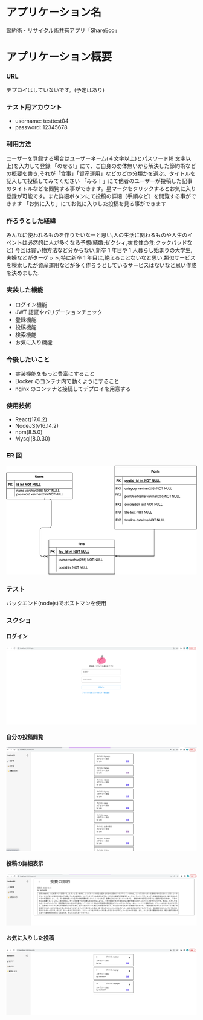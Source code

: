 # アプリケーション名

節約術・リサイクル術共有アプリ「ShareEco」

# アプリケーション概要

### URL

デプロイはしていないです。(予定はあり)

### テスト用アカウント

- username: testtest04
- password: 12345678

### 利用方法

ユーザーを登録する場合はユーザーネーム(４文字以上)とパスワード(8 文字以上)を入力して登録
「のせる!」にて、ご自身の勿体無いから解決した節約術などの概要を書き,それが「食事」「資産運用」などのどの分類かを選ぶ、タイトルを記入して投稿してみてください
「みる！」にて他者のユーザーが投稿した記事のタイトルなどを閲覧する事ができます。星マークをクリックするとお気に入り登録が可能です。また詳細ボタンにて投稿の詳細（手順など）を閲覧する事ができます
「お気に入り」にてお気に入りした投稿を見る事ができます

### 作ろうとした経緯

みんなに使われるものを作りたいなーと思い,人の生活に関わるものや人生のイベントは必然的に人が多くなる予想(結婚:ゼクシィ,衣食住の食:クックパッドなど)
今回は買い物方法など分からない,新卒 1 年目や 1 人暮らし始まりの大学生,夫婦などがターゲット,特に新卒 1 年目は,絶えることないなと思い,類似サービスを検索したが資産運用などが多く作ろうとしているサービスはないなと思い作成を決めました.

### 実装した機能

- ログイン機能
- JWT 認証やバリデーションチェック
- 登録機能
- 投稿機能
- 検索機能
- お気に入り機能

### 今後したいこと

- 実装機能をもっと豊富にすること
- Docker のコンテナ内で動くようにすること
- nginx のコンテナと接続してデプロイを用意する

### 使用技術

- React(17.0.2)
- NodeJS(v16.14.2)
- npm(8.5.0)
- Mysql(8.0.30)

### ER 図

![ER](imgs/setuyaku_ER.png)

### テスト

バックエンド(nodejs)でポストマンを使用

### スクショ

#### ログイン

![login](imgs/login.png)

#### 自分の投稿閲覧

![posts](imgs/myposts.png)

#### 投稿の詳細表示

![searched](imgs/searched.png)

#### お気に入りした投稿

![favs](imgs/favs.png)
